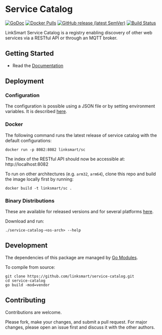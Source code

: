 # Service Catalog
[![GoDoc](https://godoc.org/github.com/linksmart/service-catalog?status.svg)](https://godoc.org/github.com/linksmart/service-catalog)
[![Docker Pulls](https://img.shields.io/docker/pulls/linksmart/sc.svg)](https://hub.docker.com/r/linksmart/sc/tags)
[![GitHub release (latest SemVer)](https://img.shields.io/github/v/release/linksmart/service-catalog)](https://github.com/linksmart/service-catalog/releases)
[![Build Status](https://travis-ci.com/linksmart/service-catalog.svg?branch=master)](https://travis-ci.com/linksmart/service-catalog)

LinkSmart Service Catalog is a registry enabling discovery of other web services via a RESTful API or through an MQTT broker.
 
## Getting Started
* Read the [Documentation](https://docs.linksmart.eu/display/SC)

## Deployment
### Configuration
The configuration is possible using a JSON file or by setting environment variables. It is described [here](https://docs.linksmart.eu/display/SC/Configuration).

### Docker
The following command runs the latest release of service catalog with the default configurations:
```
docker run -p 8082:8082 linksmart/sc
```
The index of the RESTful API should now be accessible at: http://localhost:8082

To run on other architectures (e.g. `arm32`, `arm64`), clone this repo and build the image locally first by running:
```
docker build -t linksmart/sc .
```

### Binary Distributions
These are available for released versions and for several platforms [here](https://github.com/linksmart/service-catalog/releases).  

Download and run:
```
./service-catalog-<os-arch> --help
```

## Development
The dependencies of this package are managed by [Go Modules](https://blog.golang.org/using-go-modules).

To compile from source:
```
git clone https://github.com/linksmart/service-catalog.git
cd service-catalog
go build -mod=vendor
```

## Contributing
Contributions are welcome. 

Please fork, make your changes, and submit a pull request. For major changes, please open an issue first and discuss it with the other authors.
